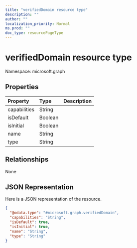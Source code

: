 ```yaml
---
title: "verifiedDomain resource type"
description: ""
author: ""
localization_priority: Normal
ms.prod: ""
doc_type: resourcePageType
---
```


# verifiedDomain resource type


Namespace: microsoft.graph



## Properties
|Property|Type|Description|
|:---|:---|:---|
|capabilities|String||
|isDefault|Boolean||
|isInitial|Boolean||
|name|String||
|type|String||

## Relationships
None

## JSON Representation
Here is a JSON representation of the resource.
<!-- {
  "blockType": "resource",
  "@odata.type": "microsoft.graph.verifiedDomain"
}
-->
``` json
{
  "@odata.type": "#microsoft.graph.verifiedDomain",
  "capabilities": "String",
  "isDefault": true,
  "isInitial": true,
  "name": "String",
  "type": "String"
}
```


